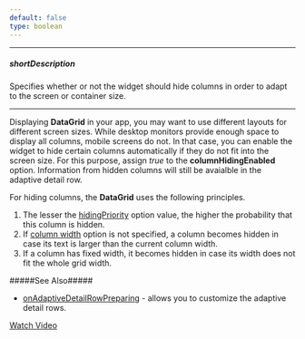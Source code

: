 ```yaml
---
default: false
type: boolean
---
```

---
##### shortDescription
Specifies whether or not the widget should hide columns in order to adapt to the screen or container size.

---
Displaying **DataGrid** in your app, you may want to use different layouts for different screen sizes. While desktop monitors provide enough space to display all columns, mobile screens do not. In that case, you can enable the widget to hide certain columns automatically if they do not fit into the screen size. For this purpose, assign *true* to the **columnHidingEnabled** option. Information from hidden columns will still be avaialble in the adaptive detail row.

For hiding columns, the **DataGrid** uses the following principles. 

1. The lesser the [hidingPriority](/api-reference/10%20UI%20Widgets/dxDataGrid/1%20Configuration/columns/hidingPriority.md '/Documentation/ApiReference/UI_Widgets/dxDataGrid/Configuration/columns/#hidingPriority') option value, the higher the probability that this column is hidden.
2. If [column width](/api-reference/10%20UI%20Widgets/dxDataGrid/1%20Configuration/columns/width.md '/Documentation/ApiReference/UI_Widgets/dxDataGrid/Configuration/columns/#width') option is not specified, a column becomes hidden in case its text is larger than the current column width.
3. If a column has fixed width, it becomes hidden in case its width does not fit the whole grid width. 

#####See Also#####
- [onAdaptiveDetailRowPreparing](/api-reference/10%20UI%20Widgets/dxDataGrid/1%20Configuration/onAdaptiveDetailRowPreparing.md '/Documentation/ApiReference/UI_Widgets/dxDataGrid/Configuration/#onAdaptiveDetailRowPreparing') - allows you to customize the adaptive detail rows.

<a href="https://www.youtube.com/watch?v=JHUSz3S0cWw&index=2&list=PL8h4jt35t1wjGvgflbHEH_e3b23AA30-z" class="button orange small fix-width-155" style="margin-right: 20px;" target="_blank">Watch Video</a>